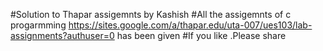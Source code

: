#Solution to Thapar assigemnts by Kashish
#All the assigemnts of c progarmming https://sites.google.com/a/thapar.edu/uta-007/ues103/lab-assignments?authuser=0 has been given 
#If you like .Please share 
